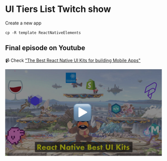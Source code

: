 # UI Tiers List Twitch show

Create a new app

```console
cp -R template ReactNativeElements
```

## Final episode on Youtube

📹 Check ["The Best React Native UI Kits for building Mobile Apps"](https://youtu.be/edbdQ7KzqHE)


[![React Native UI Kit Tier List](./tier-list-react-native-ui.jpg)](https://youtu.be/edbdQ7KzqHE)
